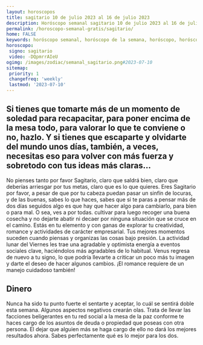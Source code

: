```yaml
---
layout: horoscopos
title: sagitario 10 de julio 2023 al 16 de julio 2023 
description: Horóscopo semanal sagitario 10 de julio 2023 al 16 de julio 2023. Si tienes que tomarte más de un momento de soledad para recapacitar, para poner encima de la mesa todo, para valorar lo que te conviene o no, hazlo. Y si tienes que escaparte y olvidarte del mundo unos días, también, a veces, necesitas eso para volver con más fuerza y sobretodo con tus ideas más claras…
permalink: /horoscopo-semanal-gratis/sagitario/
home: FALSE
keywords: horóscopo semanal, horóscopo de la semana, horóscopo, horóscopo gratis,horóscopos, horóscopo esperanza gracia, horoscopos sagitario la semana, horóscopos gratis, Tarot, Astrologia, Zodíaco, sagitario, horoscopo gratis, semanal
horoscopo:
 signo: sagitario
 video: -DQpmrrAIeU
ogimg: /images/zodiac/semanal_sagitario.png#2023-07-10
sitemap:
 priority: 1
 changefreq: 'weekly'
 lastmod: '2023-07-10'
---
```




## Si tienes que tomarte más de un momento de soledad para recapacitar, para poner encima de la mesa todo, para valorar lo que te conviene o no, hazlo. Y si tienes que escaparte y olvidarte del mundo unos días, también, a veces, necesitas eso para volver con más fuerza y sobretodo con tus ideas más claras…

No pienses tanto por favor Sagitario, claro que saldrá bien, claro que deberías arriesgar por tus metas, claro que es lo que quieres. Eres Sagitario por favor, a pesar de que por tu cabeza puedan pasar un sinfín de locuras, y de las buenas, sabes lo que haces, sabes que si te paras a pensar más de dos días seguidos algo es que hay que hacer algo para cambiarlo, para bien o para mal. O sea, ves a por todas. 
 cultivar para luego recoger una buena cosecha y no dejarte abatir ni decaer por ninguna situación que se cruce en el camino.
Estás en tu elemento y con ganas de explorar tu creatividad, romance y actividades de carácter empresarial. Tus mejores momentos suceden cuando piensas y organizas las cosas bajo presión. La actividad lunar del Viernes les trae una agradable y optimista energía a eventos sociales clave, haciéndolos más agradables de lo habitual. Venus regresa de nuevo a tu signo, lo que podría llevarte a criticar un poco más tu imagen y darte el deseo de hacer algunos cambios. ¡El romance requiere de un manejo cuidadoso también!

## Dinero

Nunca ha sido tu punto fuerte el sentarte y aceptar, lo cuál se sentirá doble esta semana. Algunos aspectos negativos crearán olas. Trata de llevar las facciones beligerantes en tu red social a la mesa de la paz conforme te haces cargo de los asuntos de deuda o propiedad que poseas con otra persona. El dejar que alguien más se haga cargo de ello no dará los mejores resultados ahora. Sabes perfectamente qué es  lo mejor para los dos.